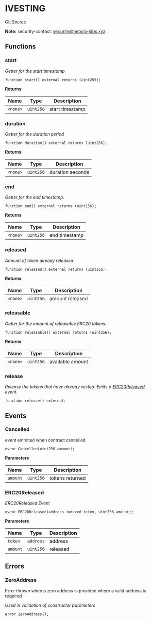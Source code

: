# IVESTING
[Git Source](https://github.com/nebula-labs-xyz/lendefi-dao/blob/282ea4ae9536ece009db3272e275bd3a38325c0a/contracts/interfaces/IVesting.sol)

**Note:**
security-contact: security@nebula-labs.xyz


## Functions
### start

*Getter for the start timestamp*


```solidity
function start() external returns (uint256);
```
**Returns**

|Name|Type|Description|
|----|----|-----------|
|`<none>`|`uint256`|start timestamp|


### duration

*Getter for the duration period*


```solidity
function duration() external returns (uint256);
```
**Returns**

|Name|Type|Description|
|----|----|-----------|
|`<none>`|`uint256`|duration seconds|


### end

*Getter for the end timestamp.*


```solidity
function end() external returns (uint256);
```
**Returns**

|Name|Type|Description|
|----|----|-----------|
|`<none>`|`uint256`|end timestamp|


### released

*Amount of token already released*


```solidity
function released() external returns (uint256);
```
**Returns**

|Name|Type|Description|
|----|----|-----------|
|`<none>`|`uint256`|amount released|


### releasable

*Getter for the amount of releasable ERC20 tokens.*


```solidity
function releasable() external returns (uint256);
```
**Returns**

|Name|Type|Description|
|----|----|-----------|
|`<none>`|`uint256`|available amount|


### release

*Release the tokens that have already vested.
Emits a [ERC20Released](/contracts/interfaces/IVesting.sol/interface.IVESTING.md#erc20released) event.*


```solidity
function release() external;
```

## Events
### Cancelled
event emmited when contract cancelled


```solidity
event Cancelled(uint256 amount);
```

**Parameters**

|Name|Type|Description|
|----|----|-----------|
|`amount`|`uint256`|tokens returned|

### ERC20Released
*ERC20Released Event*


```solidity
event ERC20Released(address indexed token, uint256 amount);
```

**Parameters**

|Name|Type|Description|
|----|----|-----------|
|`token`|`address`|address|
|`amount`|`uint256`|released|

## Errors
### ZeroAddress
Error thrown when a zero address is provided where a valid address is required

*Used in validation of constructor parameters*


```solidity
error ZeroAddress();
```

